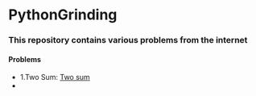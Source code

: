 # PythonGrinding
 
### This repository contains various problems from the internet

#### Problems
- 1.Two Sum: [Two sum](/easy/two_sum.py)
- 
